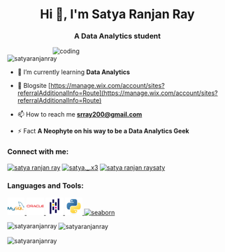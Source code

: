 <h1 align="center">Hi 👋, I'm Satya Ranjan Ray</h1>
<h3 align="center">A Data Analytics student</h3>

<img align="right" alt="coding" width="400" src="https://66.media.tumblr.com/6d731066326a3e47c6f1a1622f3fef1d/tumblr_ntf3beXYMP1r1nh24o1_500.gif">

<p align="left"> <img src="https://komarev.com/ghpvc/?username=satyaranjanray&label=Profile%20views&color=0e75b6&style=flat" alt="satyaranjanray" /> </p>

- 🌱 I’m currently learning **Data Analytics**

- 📝 Blogsite [https://manage.wix.com/account/sites?referralAdditionalInfo=Route](https://manage.wix.com/account/sites?referralAdditionalInfo=Route)

- 📫 How to reach me **srray200@gmail.com**

- ⚡ Fact **A Neophyte on his way to be a Data Analytics Geek**

<h3 align="left">Connect with me:</h3>
<p align="left">
<a href="https://linkedin.com/in/satya ranjan ray" target="blank"><img align="center" src="https://raw.githubusercontent.com/rahuldkjain/github-profile-readme-generator/master/src/images/icons/Social/linked-in-alt.svg" alt="satya ranjan ray" height="30" width="40" /></a>
<a href="https://instagram.com/satya._.x3" target="blank"><img align="center" src="https://raw.githubusercontent.com/rahuldkjain/github-profile-readme-generator/master/src/images/icons/Social/instagram.svg" alt="satya._.x3" height="30" width="40" /></a>
<a href="https://www.hackerrank.com/satya ranjan raysaty" target="blank"><img align="center" src="https://raw.githubusercontent.com/rahuldkjain/github-profile-readme-generator/master/src/images/icons/Social/hackerrank.svg" alt="satya ranjan raysaty" height="30" width="40" /></a>
</p>

<h3 align="left">Languages and Tools:</h3>
<p align="left"> <a href="https://www.mysql.com/" target="_blank" rel="noreferrer"> <img src="https://raw.githubusercontent.com/devicons/devicon/master/icons/mysql/mysql-original-wordmark.svg" alt="mysql" width="40" height="40"/> </a> <a href="https://www.oracle.com/" target="_blank" rel="noreferrer"> <img src="https://raw.githubusercontent.com/devicons/devicon/master/icons/oracle/oracle-original.svg" alt="oracle" width="40" height="40"/> </a> <a href="https://pandas.pydata.org/" target="_blank" rel="noreferrer"> <img src="https://raw.githubusercontent.com/devicons/devicon/2ae2a900d2f041da66e950e4d48052658d850630/icons/pandas/pandas-original.svg" alt="pandas" width="40" height="40"/> </a> <a href="https://www.python.org" target="_blank" rel="noreferrer"> <img src="https://raw.githubusercontent.com/devicons/devicon/master/icons/python/python-original.svg" alt="python" width="40" height="40"/> </a> <a href="https://seaborn.pydata.org/" target="_blank" rel="noreferrer"> <img src="https://seaborn.pydata.org/_images/logo-mark-lightbg.svg" alt="seaborn" width="40" height="40"/> </a> </p>

<p><img align="left" src="https://github-readme-stats.vercel.app/api/top-langs?username=satyaranjanray&show_icons=true&locale=en&layout=compact" alt="satyaranjanray" /></p>

<p>&nbsp;<img align="center" src="https://github-readme-stats.vercel.app/api?username=satyaranjanray&show_icons=true&locale=en" alt="satyaranjanray" /></p>

<p><img align="center" src="https://github-readme-streak-stats.herokuapp.com/?user=satyaranjanray&" alt="satyaranjanray" /></p>
